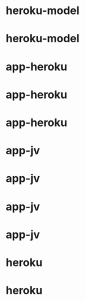 # heroku-model
# heroku-model
# app-heroku
# app-heroku
# app-heroku
# app-jv
# app-jv
# app-jv
# app-jv
# heroku
# heroku
